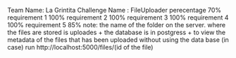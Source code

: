 Team Name: La Grintita
Challenge Name : FileUploader
perecentage 70%
requirement 1 100%
requirement 2 100%
requirement 3 100%
requirement 4 100%
requirement 5 85%
note: the name of the folder on the server. where the files are stored is uploades + the database is in postgress + to view the metadata of the files that has been uploaded without using the data base (in case) run http://localhost:5000/files/(id of the file)